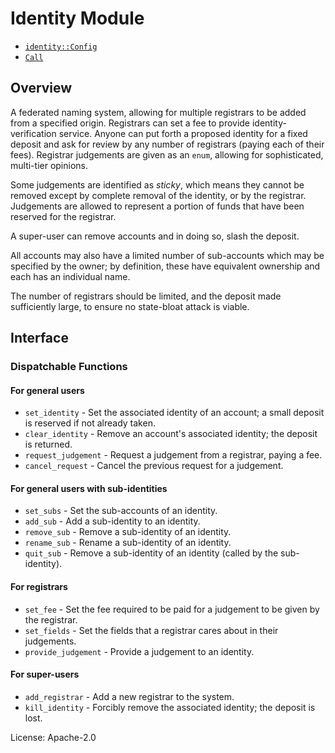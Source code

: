 # Identity Module

- [`identity::Config`](https://docs.rs/pallet-identity/latest/pallet_identity/trait.Config.html)
- [`Call`](https://docs.rs/pallet-identity/latest/pallet_identity/enum.Call.html)

## Overview

A federated naming system, allowing for multiple registrars to be added from a specified origin.
Registrars can set a fee to provide identity-verification service. Anyone can put forth a
proposed identity for a fixed deposit and ask for review by any number of registrars (paying
each of their fees). Registrar judgements are given as an `enum`, allowing for sophisticated,
multi-tier opinions.

Some judgements are identified as *sticky*, which means they cannot be removed except by
complete removal of the identity, or by the registrar. Judgements are allowed to represent a
portion of funds that have been reserved for the registrar.

A super-user can remove accounts and in doing so, slash the deposit.

All accounts may also have a limited number of sub-accounts which may be specified by the owner;
by definition, these have equivalent ownership and each has an individual name.

The number of registrars should be limited, and the deposit made sufficiently large, to ensure
no state-bloat attack is viable.

## Interface

### Dispatchable Functions

#### For general users
- `set_identity` - Set the associated identity of an account; a small deposit is reserved if not
  already taken.
- `clear_identity` - Remove an account's associated identity; the deposit is returned.
- `request_judgement` - Request a judgement from a registrar, paying a fee.
- `cancel_request` - Cancel the previous request for a judgement.

#### For general users with sub-identities
- `set_subs` - Set the sub-accounts of an identity.
- `add_sub` - Add a sub-identity to an identity.
- `remove_sub` - Remove a sub-identity of an identity.
- `rename_sub` - Rename a sub-identity of an identity.
- `quit_sub` - Remove a sub-identity of an identity (called by the sub-identity).

#### For registrars
- `set_fee` - Set the fee required to be paid for a judgement to be given by the registrar.
- `set_fields` - Set the fields that a registrar cares about in their judgements.
- `provide_judgement` - Provide a judgement to an identity.

#### For super-users
- `add_registrar` - Add a new registrar to the system.
- `kill_identity` - Forcibly remove the associated identity; the deposit is lost.

[`Call`]: ./enum.Call.html
[`Config`]: ./trait.Config.html

License: Apache-2.0



